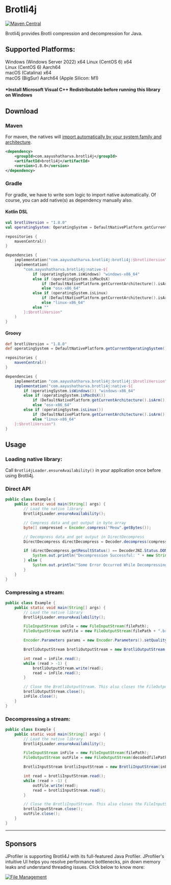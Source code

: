 # Brotli4j

[![Maven Central](https://img.shields.io/maven-central/v/com.aayushatharva.brotli4j/brotli4j-parent.svg?label=Maven%20Central)](https://search.maven.org/search?q=g:%22com.aayushatharva.brotli4j%22%20AND%20a:%22brotli4j-parent%22)

Brotli4j provides Brotli compression and decompression for Java.

## Supported Platforms:

Windows (Windows Server 2022) x64
Linux (CentOS 6) x64  
Linux (CentOS 6) Aarch64  
macOS (Catalina) x64  
macOS (BigSur) Aarch64 (Apple Silicon: M1)

#### *Install Microsoft Visual C++ Redistributable before running this library on Windows

## Download

### Maven

For maven, the natives will
[import automatically by your system family and architecture](https://github.com/hyperxpro/Brotli4j/blob/main/natives/pom.xml#L38-L114).

```xml
<dependency>
    <groupId>com.aayushatharva.brotli4j</groupId>
    <artifactId>brotli4j</artifactId>
    <version>1.8.0</version>
</dependency>
```

### Gradle
For gradle, we have to write som logic to import native automatically. 
Of course, you can add native(s) as dependency manually also.

#### Kotlin DSL

```kotlin
val brotliVersion = "1.8.0"
val operatingSystem: OperatingSystem = DefaultNativePlatform.getCurrentOperatingSystem()

repositories {
    mavenCentral()
}

dependencies {
    implementation("com.aayushatharva.brotli4j:brotli4j:$brotliVersion")
    implementation(
        "com.aayushatharva.brotli4j:native-${
            if (operatingSystem.isWindows) "windows-x86_64"
            else if (operatingSystem.isMacOsX)
                if (DefaultNativePlatform.getCurrentArchitecture().isArm) "osx-aarch64"
                else "osx-x86_64"
            else if (operatingSystem.isLinux)
                if (DefaultNativePlatform.getCurrentArchitecture().isArm) "linux-aarch64"
                else "linux-x86_64"
            else ""
        }:$brotliVersion"
    )
}
```

#### Groovy

```groovy
def brotliVersion = "1.8.0"
def operatingSystem = DefaultNativePlatform.getCurrentOperatingSystem()

repositories {
    mavenCentral()
}

dependencies {
    implementation "com.aayushatharva.brotli4j:brotli4j:$brotliVersion"
    implementation("com.aayushatharva.brotli4j:native-${
        if (operatingSystem.isWindows()) "windows-x86_64"
        else if (operatingSystem.isMacOsX())
            if (DefaultNativePlatform.getCurrentArchitecture().isArm()) "osx-aarch64"
            else "osx-x86_64"
        else if (operatingSystem.isLinux())
            if (DefaultNativePlatform.getCurrentArchitecture().isArm()) "linux-aarch64"
            else "linux-x86_64"
    }:$brotliVersion")
}
```

## Usage

### Loading native library:

Call `Brotli4jLoader.ensureAvailability()` in your application once before using Brotli4j.

### Direct API

```java
public class Example {
    public static void main(String[] args) {
        // Load the native library
        Brotli4jLoader.ensureAvailability();

        // Compress data and get output in byte array
        byte[] compressed = Encoder.compress("Meow".getBytes());

        // Decompress data and get output in DirectDecompress
        DirectDecompress directDecompress = Decoder.decompress(compressed); // or DirectDecompress.decompress(compressed);

        if (directDecompress.getResultStatus() == DecoderJNI.Status.DONE) {
            System.out.println("Decompression Successful: " + new String(directDecompress.getDecompressedData()));
        } else {
            System.out.println("Some Error Occurred While Decompressing");
        }
    }
}
```

### Compressing a stream:

```java
public class Example {
    public static void main(String[] args) {
        // Load the native library
        Brotli4jLoader.ensureAvailability();

        FileInputStream inFile = new FileInputStream(filePath);
        FileOutputStream outFile = new FileOutputStream(filePath + ".br");

        Encoder.Parameters params = new Encoder.Parameters().setQuality(4);

        BrotliOutputStream brotliOutputStream = new BrotliOutputStream(outFile, params);

        int read = inFile.read();
        while (read > -1) {
            brotliOutputStream.write(read);
            read = inFile.read();
        }

        // Close the BrotliOutputStream. This also closes the FileOutputStream.
        brotliOutputStream.close();
        inFile.close();
    }
}
```

### Decompressing a stream:

```java
public class Example {
    public static void main(String[] args) {
        // Load the native library
        Brotli4jLoader.ensureAvailability();

        FileInputStream inFile = new FileInputStream(filePath);
        FileOutputStream outFile = new FileOutputStream(decodedfilePath);

        BrotliInputStream brotliInputStream = new BrotliInputStream(inFile);

        int read = brotliInputStream.read();
        while (read > -1) {
            outFile.write(read);
            read = brotliInputStream.read();
        }

        // Close the BrotliInputStream. This also closes the FileInputStream.
        brotliInputStream.close();
        outFile.close();
    }
}
```

__________________________________________________________________

## Sponsors

JProfiler is supporting Brotli4J with its full-featured Java Profiler. JProfiler's intuitive UI helps you resolve
performance bottlenecks, pin down memory leaks and understand threading issues. Click below to know more:

<a href="https://www.ej-technologies.com/products/jprofiler/overview.html" target="_blank" title="File Management">
  <img src="https://www.ej-technologies.com/images/product_banners/jprofiler_large.png" alt="File Management">
</a>
